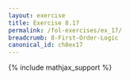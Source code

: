 ```yaml
---
layout: exercise
title: Exercise 8.17
permalink: /fol-exercises/ex_17/
breadcrumb: 8-First-Order-Logic
canonical_id: ch8ex17
---
```


{% include mathjax_support %}

